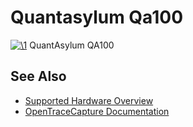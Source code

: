 # Quantasylum Qa100

[![\1](../../assets/hardware/general/\2)](./File:QuantAsylum_QA100.png.html)
[](./File:QuantAsylum_QA100.png.html "Enlarge")
QuantAsylum QA100

## See Also
- [Supported Hardware Overview](../supported-hardware.md)
- [OpenTraceCapture Documentation](../../opentracecapture/overview.md)
